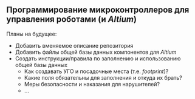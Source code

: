 ## Программирование микроконтроллеров для управления роботами (и _Altium_)

Планы на будущее:
* Добавить вменяемое описание репозитория
* Добавить файлы общей базы данных компонентов для _Altium_
* Создать инструкции/правила по заполнению и использованию общей базы данных
    * Как создавать УГО и посадочные места (т.е. _footprint_)?
    * Какие поля обязательны для заполнения и откуда их брать?
    * Меры безопасности и наказания для нарушителей?
    * ...
